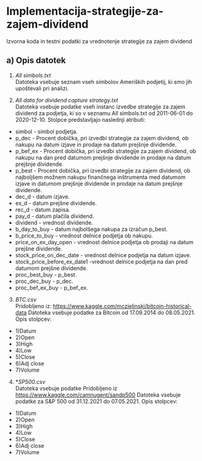 # Implementacija-strategije-za-zajem-dividend
Izvorna koda in testni podatki za vrednotenje strategije za zajem dividend

## a) Opis datotek

1. *All simbols.txt* <br/>
Datoteka vsebuje seznam vseh simbolov Ameriških podjetij, ki smo jih upoštevali pri analizi.

2. *All data for dividend capture strategy.txt* <br/>
Datoteka vsebuje podatke vseh instanc izvedbe strategije za zajem dividend za podjetja, ki so v seznamu All simbols.txt od 2011-06-01 do 2020-12-10. Stolpce predstavljajo naslednji atributi:
- simbol - simbol podjetja.
- p_dec - Procent dobička, pri izvedbi strategije za zajem dividend, ob nakupu na datum izjave in prodaje na datum prejšnje dividende.
- p_bef_ex - Procent dobička, pri izvedbi strategije za zajem dividend, ob nakupu na dan pred datumom prejšnje dividende in prodaje na datum prejšnje dividende.
- p_best - Procent dobička, pri izvedbi strategije za zajem dividend, ob najboljšem možnem nakupu finančnega inštrumenta med datumom izjave in datumom prejšnje dividende in prodaje na datum prejšnje dividende.
- dec_d - datum izjave.
- ex_d - datum prejšne dividende.
- rec_d - datum zapisa.
- pay_d - datum plačila dividend.
- dividend - vrednost dividende.
- b_day_to_buy - datum najbolšega nakupa za izračun p_best.
- b_price_to_buy - vrednost delnice podjetja ob nakupu.
- price_on_ex_day_open - vrednost delnice podjetja ob prodaji na datum prejšne dividende.
- stock_price_on_dec_date - vrednost delnice podjetja na datum izjave.
- stock_price_before_ex_date1 -vrednost delnice podjetja na dan pred datumom prejšne dividende.
- proc_best_buy - p_best.
- proc_dec_buy - p_dec.
- proc_bef_ex_buy - p_bef_ex.
 
3. *BTC.csv* <br/>
Pridobljeno iz: https://www.kaggle.com/mczielinski/bitcoin-historical-data
Datoteka vsebuje podatke za Bitcoin od 17.09.2014 do 08.05.2021.
Opis stolpcev:
- 1)Datum
- 2)Open
- 3)High
- 4)Low
- 5)Close
- 6)Adj close
- 7)Volume

4. **SP500.csv* <br/>
Datoteka vsebuje podatke
Pridobljeno iz https://www.kaggle.com/camnugent/sandp500
Datoteka vsebuje podatke za S&P 500 od 31.12.2021 do 07.05.2021.
Opis stolpcev:
- 1)Datum
- 2)Open
- 3)High
- 4)Low
- 5)Close
- 6)Adj close
- 7)Volume

